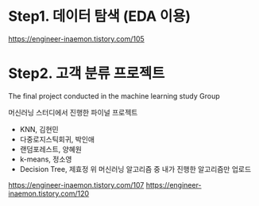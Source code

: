 # Step1. 데이터 탐색 (EDA 이용)
https://engineer-inaemon.tistory.com/105

# Step2. 고객 분류 프로젝트
The final project conducted in the machine learning study Group

머신러닝 스터디에서 진행한 파이널 프로젝트
- KNN, 김현민
- 다중로지스틱회귀, 박인애
- 랜덤포레스트, 양혜원
- k-means, 정소영
- Decision Tree, 제효정
위 머신러닝 알고리즘 중 내가 진행한 알고리즘만 업로드
 
https://engineer-inaemon.tistory.com/107
https://engineer-inaemon.tistory.com/120
